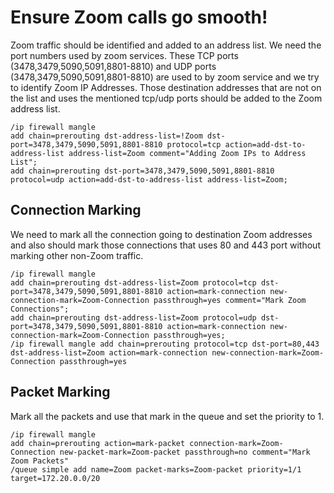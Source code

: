 # Ensure Zoom calls go smooth!

Zoom traffic should be identified and added to an address list. We need the port numbers used by zoom services. These TCP ports (3478,3479,5090,5091,8801-8810) and UDP ports (3478,3479,5090,5091,8801-8810) are used to by zoom service and we try to identify Zoom IP Addresses. Those destination addresses that are not on the list and uses the mentioned tcp/udp ports should be added to the Zoom address list.
```
/ip firewall mangle
add chain=prerouting dst-address-list=!Zoom dst-port=3478,3479,5090,5091,8801-8810 protocol=tcp action=add-dst-to-address-list address-list=Zoom comment="Adding Zoom IPs to Address List";
add chain=prerouting dst-port=3478,3479,5090,5091,8801-8810 protocol=udp action=add-dst-to-address-list address-list=Zoom;
```
## Connection Marking

We need to mark all the connection going to destination Zoom addresses and also should mark those connections that uses 80 and 443 port without marking other non-Zoom traffic.
```
/ip firewall mangle
add chain=prerouting dst-address-list=Zoom protocol=tcp dst-port=3478,3479,5090,5091,8801-8810 action=mark-connection new-connection-mark=Zoom-Connection passthrough=yes comment="Mark Zoom Connections";
add chain=prerouting dst-address-list=Zoom protocol=udp dst-port=3478,3479,5090,5091,8801-8810 action=mark-connection new-connection-mark=Zoom-Connection passthrough=yes;
/ip firewall mangle add chain=prerouting protocol=tcp dst-port=80,443 dst-address-list=Zoom action=mark-connection new-connection-mark=Zoom-Connection passthrough=yes
```

## Packet Marking

Mark all the packets and use that mark in the queue and set the priority to 1.
```
/ip firewall mangle
add chain=prerouting action=mark-packet connection-mark=Zoom-Connection new-packet-mark=Zoom-packet passthrough=no comment="Mark Zoom Packets"
/queue simple add name=Zoom packet-marks=Zoom-packet priority=1/1 target=172.20.0.0/20
```
